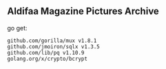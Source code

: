 ## Aldifaa Magazine Pictures Archive

go get: 

	github.com/gorilla/mux v1.8.1
	github.com/jmoiron/sqlx v1.3.5
	github.com/lib/pq v1.10.9
	golang.org/x/crypto/bcrypt

